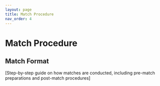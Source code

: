 ```yaml
---
layout: page
title: Match Procedure
nav_order: 4
---
```


# Match Procedure

## Match Format
[Step-by-step guide on how matches are conducted, including pre-match preparations and post-match procedures]